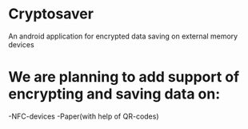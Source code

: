 # Cryptosaver
An android application for encrypted data saving on external memory devices

# We are planning to add support of encrypting and saving data on:

-NFC-devices
-Paper(with help of QR-codes)
